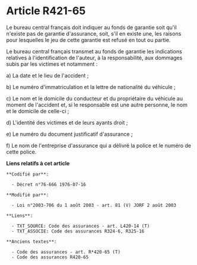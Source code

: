 # Article R421-65

Le bureau central français doit indiquer au fonds de garantie soit qu'il n'existe pas de garantie d'assurance, soit, s'il en
existe une, les raisons pour lesquelles le jeu de cette garantie est refusé en tout ou partie.

Le bureau central français transmet au fonds de garantie les indications relatives à l'identification de l'auteur, à la
responsabilité, aux dommages subis par les victimes et notamment :

a) La date et le lieu de l'accident ;

b) Le numéro d'immatriculation et la lettre de nationalité du véhicule ;

c) Le nom et le domicile du conducteur et du propriétaire du véhicule au moment de l'accident et, si le responsable est une
autre personne, le nom et le domicile de celle-ci ;

d) L'identité des victimes et de leurs ayants droit ;

e) Le numéro du document justificatif d'assurance ;

f) Le nom de l'entreprise d'assurance qui a délivré la police et le numéro de cette police.

**Liens relatifs à cet article**

	**Codifié par**:

	  - Décret n°76-666 1976-07-16

	**Modifié par**:

	  - Loi n°2003-706 du 1 août 2003 - art. 81 (V) JORF 2 août 2003

	**Liens**:

	  - TXT_SOURCE: Code des assurances - art. L420-14 (T)
	  - TXT_ASSOCIE: Code des assurances R324-6, R325-16

	**Anciens textes**:

	  - Code des assurances - art. R*420-65 (T)
	  - Code des assurances R420-65
